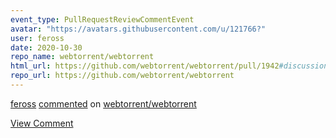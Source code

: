 ```yaml
---
event_type: PullRequestReviewCommentEvent
avatar: "https://avatars.githubusercontent.com/u/121766?"
user: feross
date: 2020-10-30
repo_name: webtorrent/webtorrent
html_url: https://github.com/webtorrent/webtorrent/pull/1942#discussion_r515398950
repo_url: https://github.com/webtorrent/webtorrent
---
```


<a href='https://github.com/feross' target='_blank'>feross</a> <a href='https://github.com/webtorrent/webtorrent/pull/1942#discussion_r515398950' target='_blank'>commented</a> on <a href='https://github.com/webtorrent/webtorrent' target='_blank'>webtorrent/webtorrent</a>

<a href='https://github.com/webtorrent/webtorrent/pull/1942#discussion_r515398950' target='_blank'>View Comment</a>
